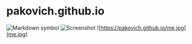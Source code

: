 # pakovich.github.io
![Markdown symbol](https://pakovich.github.io/me.jpg)
![Screenshot](https://pakovich.github.io/me.jpg)
![https://pakovich.github.io/me.jpg](me.jpg)
